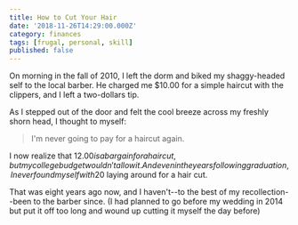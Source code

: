 ```yaml
---
title: How to Cut Your Hair
date: '2018-11-26T14:29:00.000Z'
category: finances
tags: [frugal, personal, skill]
published: false
---
```


On morning in the fall of 2010, I left the dorm and biked my shaggy-headed self to the local barber. He charged me \$10.00 for a simple haircut with the clippers, and I left a two-dollars tip.

As I stepped out of the door and felt the cool breeze across my freshly shorn head, I thought to myself:

> I'm never going to pay for a haircut again.

I now realize that $12.00 is a bargain for a haircut, but my college budget wouldn't allow it. And even in the years following graduation, I never found myself with$20 laying around for a hair cut.

That was eight years ago now, and I haven't--to the best of my recollection--been to the barber since. (I had planned to go before my wedding in 2014 but put it off too long and wound up cutting it myself the day before)
